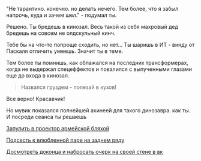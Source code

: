 "Не тарантино. конечно. но делать нечего. Тем более, что я забыл напрочь, куда и зачем шел." - подумал ты.

Решено. Ты бредешь в кинозал. Весь такой из себя махровый дед бредешь на совсем не олдскульный кинч.

Тебе бы на что-то попроще сходить, но  нет... Ты шаришь в ИТ - винду от Паскаля отличить умеешь. Значит ты в теме.

Тем более ты помнишь, как облажался на последних трансформерах, когда не выдержал спецеффектов и повалился с выпученными глазами еще до входа в кинозал.

> Назвался груздем - полезай в кузов!

Все верно! Красавчик!

Но мувик показался полнейшей ахинеей для такого динозавра. как ты. И посреди сеанса ты решаешь

[Запулить в проектор армейской бляхой](belt/belt.md)

[Подсесть к влюбленной паре на заднем ряду](couple/couple.md)

[Досмотреть доконца и набросать очерк на своей стене в вк](vk/vk.md)